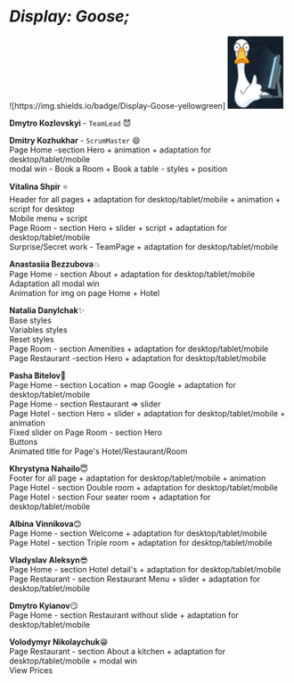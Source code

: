 <p align="center"><em><h1> Display: Goose;</h1></em></p> ![https://img.shields.io/badge/Display-Goose-yellowgreen]

<img src="https://github.com/Dmytroukraine/command_project_mimino/blob/main/src/images/photo_2023-03-09_00-41-40.jpg"  alt="goose" width=100/>

<b>Dmytro Kozlovskyi</b>  - `TeamLead` :smiling_imp:

<b>Dmitry Kozhukhar</b> - `ScrumMaster` :smile:
</br>Page Home -section  Hero + animation + adaptation for desktop/tablet/mobile
</br>modal win - Book a Room + Book a table - styles + position

<b>Vitalina Shpir</b> :star:
</br>Header for all pages + adaptation for desktop/tablet/mobile + animation + script for desktop
</br>Mobile menu + script
</br>Page Room - section Hero + slider + script + adaptation for desktop/tablet/mobile
</br>Surprise/Secret work - TeamPage + adaptation for desktop/tablet/mobile

<b>Anastasiia Bezzubova</b>:boom:
</br>Page Home - section About + adaptation for desktop/tablet/mobile
</br>Adaptation all modal win
</br>Animation for img on page Home + Hotel

<b>Natalia Danylchak</b>:sparkles:
</br>Base styles
</br>Variables styles
</br>Reset styles
</br>Page Room - section Amenities + adaptation for desktop/tablet/mobile
</br>Page Restaurant -section Hero + adaptation for desktop/tablet/mobile

<b>Pasha Bitelov</b>:muscle:
</br>Page Home - section Location + map Google + adaptation for desktop/tablet/mobile
</br>Page Home - section Restaurant => slider
</br>Page Hotel - section Hero + slider + adaptation for desktop/tablet/mobile + animation
</br>Fixed slider on Page Room - section Hero
</br>Buttons
</br>Animated title for Page's Hotel/Restaurant/Room 

<b>Khrystyna Nahailo</b>:innocent:
</br>Footer for all page + adaptation for desktop/tablet/mobile + animation
</br>Page Hotel - section Double room + adaptation for desktop/tablet/mobile
</br>Page Hotel - section Four seater room + adaptation for desktop/tablet/mobile

<b>Albina Vinnikova</b>:blush:
</br>Page Home - section Welcome + adaptation for desktop/tablet/mobile
</br>Page Hotel - section Triple room + adaptation for desktop/tablet/mobile

<b>Vladyslav Aleksyn</b>:sunglasses:
</br>Page Home - section Hotel detail's + adaptation for desktop/tablet/mobile
</br>Page Restaurant - section Restaurant Menu + slider + adaptation for desktop/tablet/mobile

<b>Dmytro Kyianov</b>:smirk:
</br>Page Home - section Restaurant without slide + adaptation for desktop/tablet/mobile

<b>Volodymyr Nikolaychuk</b>:grin:
</br>Page Restaurant - section About a kitchen + adaptation for desktop/tablet/mobile + modal win </br>View Prices
